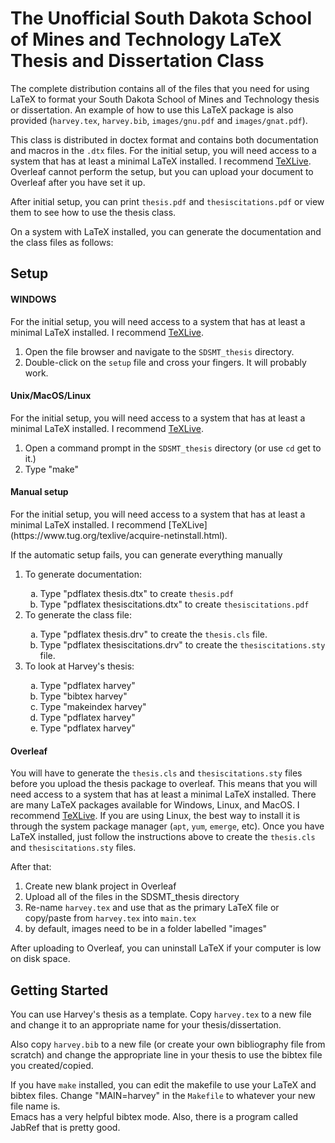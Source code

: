 <H1>The Unofficial South Dakota School of Mines and Technology LaTeX Thesis and Dissertation Class</H1>

The complete distribution contains all of the files that you need for using LaTeX to format your South Dakota School of Mines and Technology thesis or dissertation.
An example of how to use this LaTeX package is also provided (<code>harvey.tex</code>, <code>harvey.bib</code>, <code>images/gnu.pdf</code> and <code>images/gnat.pdf</code>).

This class is distributed in doctex format and contains both documentation and macros in the <code>.dtx</code>
files.  For the initial setup, you will need access to a system that has at least a minimal LaTeX installed.   I recommend [TeXLive](https://www.tug.org/texlive/acquire-netinstall.html). 
Overleaf cannot perform the setup, but you can upload your document to Overleaf after you have set it up.

After initial setup, you can print <code>thesis.pdf</code> and <code>thesiscitations.pdf</code> or view them to see how to use the thesis class.</li>

On a system with LaTeX installed, you can generate the documentation and the class files 
as follows:

<H2>Setup</H2>
<H4>WINDOWS</H4>

 For the initial setup, you will need access to a system that has at least a minimal LaTeX installed. I recommend [TeXLive](https://www.tug.org/texlive/acquire-netinstall.html).
 
1. Open the file browser and navigate to the <code>SDSMT_thesis</code> directory.
2. Double-click on the <code>setup</code> file and cross your fingers. It will probably work.

<H4>Unix/MacOS/Linux</H4>

For the initial setup, you will need access to a system that has at least a minimal LaTeX installed. I recommend [TeXLive](https://www.tug.org/texlive/acquire-netinstall.html).

1. Open a command prompt in the <code>SDSMT_thesis</code> directory (or use  <code>cd</code> get to it.)
2. Type "make"


<H4>Manual setup</H4>
For the initial setup, you will need access to a system that has at least a minimal LaTeX installed. I recommend [TeXLive](https://www.tug.org/texlive/acquire-netinstall.html).

If the automatic setup fails, you can generate everything manually

<ol>
<li> To generate documentation:</li>
 <ol type="a">
 <li> Type "pdflatex thesis.dtx" to create <code>thesis.pdf</code> </li>
 <li> Type "pdflatex thesiscitations.dtx" to create <code>thesiscitations.pdf</code></li>
 </ol>

<li> To generate the class file:</li>
 <ol type="a">
    <li> Type "pdflatex thesis.drv" to  create the <code>thesis.cls</code> file.</li>
    <li> Type "pdflatex thesiscitations.drv" to  create the <code>thesiscitations.sty</code> file.</li>
  </ol>
  
<li> To look at Harvey's thesis:</li>
<ol type="a">
<li> Type "pdflatex harvey"</li>
<li> Type "bibtex harvey"</li>
<li> Type "makeindex harvey"</li>
<li> Type "pdflatex harvey"</li>
<li> Type "pdflatex harvey"</li>
</ol>
</ol>

<H4>Overleaf</H4>

You will have to generate the <code>thesis.cls</code> and <code>thesiscitations.sty</code> files 
before you upload the thesis package to overleaf.  This means that you will need access to a system that
has at least a minimal LaTeX installed.  There are many LaTeX packages available for Windows,
Linux, and MacOS.  I recommend [TeXLive](https://www.tug.org/texlive/acquire-netinstall.html). 
If you are using Linux, the best way to install it is through the system package manager
(<code>apt</code>, <code>yum</code>, <code>emerge</code>, etc). Once you have LaTeX installed,
just follow the instructions above to create the
<code>thesis.cls</code> and <code>thesiscitations.sty</code> files.

After that:
1. Create new blank project in Overleaf
2. Upload all of the files in the SDSMT_thesis directory
3. Re-name <code>harvey.tex</code> and use that as the primary LaTeX file or copy/paste from <code>harvey.tex</code> into <code>main.tex</code>
4. by default, images need to be in a folder labelled "images" 

After uploading to Overleaf, you can uninstall LaTeX if your computer is low on disk space.

<H2>Getting Started</H2>

You can use Harvey's thesis as a template.  Copy <code>harvey.tex</code>
    to a new file and change it to an appropriate name for your thesis/dissertation.
    
Also copy <code>harvey.bib</code> to a new file (or create your own
    bibliography file from scratch) and change the appropriate
    line in your thesis to use the bibtex file you created/copied.
  
If you have <code>make</code> installed, you can edit the makefile to use your LaTeX and bibtex files.
Change "MAIN=harvey" in the <code>Makefile</code> to
whatever your new file name is.  
Emacs has a very helpful bibtex mode.  Also, there is a
program called JabRef that is pretty good.


   
